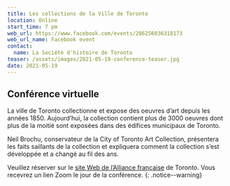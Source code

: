 ```yaml
---
title: Les collections de la Ville de Toronto
location: Online
start_time: 7 pm
web_url: https://www.facebook.com/events/286256036318173
web_url_name: Facebook event
contact:
  name: La Société d'histoire de Toronto
teaser: /assets/images/2021-05-19-conference-teaser.jpg
date: 2021-05-19
---
```


## Conférence virtuelle

La ville de Toronto collectionne et expose des oeuvres d’art depuis les années
1850\. Aujourd’hui, la collection contient plus de 3000 oeuvres dont plus de la
moitié sont exposées dans des édifices municipaux de Toronto.

Neil Brochu, conservateur de la City of Toronto Art Collection, présentera les
faits saillants de la collection et expliquera comment la collection s’est
développée et a changé au fil des ans.

Veuillez réserver sur le [site Web de l’Alliance française][af] de Toronto.
Vous recevrez un lien Zoom le jour de la conférence.
{: .notice--warning}

[af]: <https://www.alliance-francaise.ca/fr/culturel/tous-nos-evenements/conferences2020/les-collections-de-la-ville-de-toronto>
